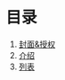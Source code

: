 # 目录
1.  [封面&授权](./README.md)
2.  [介绍](./00-introduction.md)
3.  [列表](./01-list-rubbertech-shanghai-202409.md)
